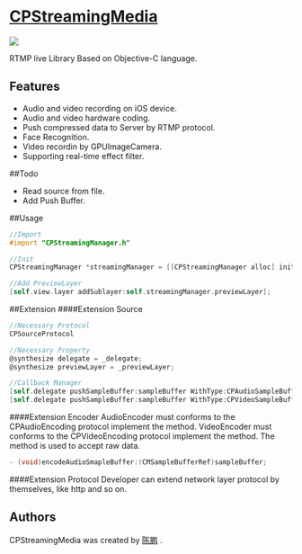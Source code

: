 # [CPStreamingMedia](https://github.com/ChenPengOnGitHub/CPStreamingMedia)

![](https://travis-ci.org/ChenPengOnGitHub/CPStreamingMedia.svg?branch=master)

RTMP live Library Based on Objective-C language.

## Features
* Audio and video recording on iOS device.
* Audio and video hardware coding.
* Push compressed data to Server by RTMP protocol.
* Face Recognition.
* Video recordin by GPUImageCamera.
* Supporting real-time effect filter.

##Todo
* Read source from file.
* Add Push Buffer.

##Usage
```Objective-C
//Import
#import "CPStreamingManager.h"

//Init
CPStreamingManager *streamingManager = [[CPStreamingManager alloc] initWithVideoSize:self.view.frame.size];

//Add PreviewLayer
[self.view.layer addSublayer:self.streamingManager.previewLayer];
```

##Extension
####Extension Source
```Objective-C
//Necessary Protocol
CPSourceProtocol

//Necessary Property
@synthesize delegate = _delegate;
@synthesize previewLayer = _previewLayer;

//Callback Manager
[self.delegate pushSampleBuffer:sampleBuffer WithType:CPAudioSampleBuffer];
[self.delegate pushSampleBuffer:sampleBuffer WithType:CPVideoSampleBuffer];
```
####Extension Encoder
AudioEncoder must conforms to the CPAudioEncoding protocol  implement the method.
VideoEncoder must conforms to the CPVideoEncoding protocol  implement the method.
The method is used to accept raw data.
```Objective-C
- (void)encodeAudioSmapleBuffer:(CMSampleBufferRef)sampleBuffer;
```
####Extension Protocol
Developer can extend network layer protocol by themselves, like http and so on.

## Authors
CPStreamingMedia was created by [陈鹏](https://github.com/ChenPengOnGitHub) .
